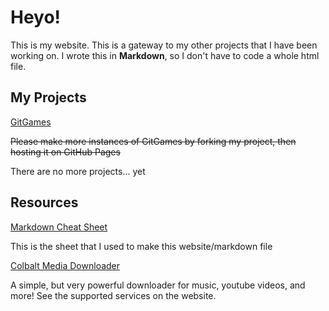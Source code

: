 # Heyo!
This is my website. This is a gateway to my other projects that I have been working on.
I wrote this in **Markdown**, so I don't have to code a whole html file.
## My Projects
[GitGames](https://gitguardian11.github.io/GitGames)

~~Please make more instances of GitGames by forking my project, then hosting it on GitHub Pages~~

There are no more projects... yet
## Resources
[Markdown Cheat Sheet](https://www.markdownguide.org/cheat-sheet/)

This is the sheet that I used to make this website/markdown file

[Colbalt Media Downloader](https://cobalt.tools/)

A simple, but very powerful downloader for music, youtube videos, and more! See the supported services on the website.
